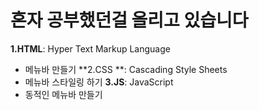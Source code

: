 # 혼자 공부했던걸 올리고 있습니다
**1.HTML**: Hyper Text Markup Language 
- 메뉴바 만들기
**2.CSS **: Cascading Style Sheets
- 메뉴바 스타일링 하기
**3.JS**: JavaScript
- 동적인 메뉴바 만들기
